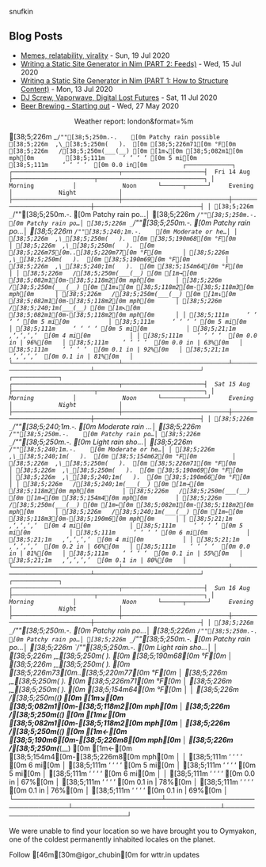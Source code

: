 snufkin

## Blog Posts
<!-- blog starts -->
* [Memes, relatability, virality](https://snufk.in/blog/memes-relatability-virality.html) - Sun, 19 Jul 2020
* [Writing a Static Site Generator in Nim (PART 2: Feeds)](https://snufk.in/blog/ssg-2.html) - Wed, 15 Jul 2020
* [Writing a Static Site Generator in Nim (PART 1: How to Structure Content)](https://snufk.in/blog/ssg-1.html) - Mon, 13 Jul 2020
* [DJ Screw, Vaporwave, Digital Lost Futures](https://snufk.in/blog/vaporwave.html) - Sat, 11 Jul 2020
* [Beer Brewing - Starting out](https://snufk.in/blog/beer-1.html) - Wed, 27 May 2020
<!-- blog ends -->

<p align="center">
<!-- moon starts -->
Weather report: london&format=%m

  [38;5;226m _`/""[38;5;250m.-.    [0m Patchy rain possible
  [38;5;226m  ,\_[38;5;250m(   ).  [0m [38;5;226m71[0m °F[0m          
  [38;5;226m   /[38;5;250m(___(__) [0m [1m↘[0m [38;5;082m1[0m mph[0m        
  [38;5;111m     ‘ ‘ ‘ ‘ [0m 5 mi[0m           
  [38;5;111m    ‘ ‘ ‘ ‘  [0m 0.0 in[0m         
                                                       ┌─────────────┐                                                       
┌──────────────────────────────┬───────────────────────┤  Fri 14 Aug ├───────────────────────┬──────────────────────────────┐
│            Morning           │             Noon      └──────┬──────┘     Evening           │             Night            │
├──────────────────────────────┼──────────────────────────────┼──────────────────────────────┼──────────────────────────────┤
│ [38;5;226m _`/""[38;5;250m.-.    [0m Patchy rain po…│ [38;5;226m _`/""[38;5;250m.-.    [0m Patchy rain po…│ [38;5;226m _`/""[38;5;250m.-.    [0m Patchy rain po…│ [38;5;226m _`/""[38;5;240;1m.-.    [0m Moderate or he…│
│ [38;5;226m  ,\_[38;5;250m(   ).  [0m [38;5;190m68[0m °F[0m          │ [38;5;226m  ,\_[38;5;250m(   ).  [0m [38;5;226m75[0m..[38;5;220m77[0m °F[0m      │ [38;5;226m  ,\_[38;5;250m(   ).  [0m [38;5;190m69[0m °F[0m          │ [38;5;226m  ,\_[38;5;240;1m(   ).  [0m [38;5;154m64[0m °F[0m          │
│ [38;5;226m   /[38;5;250m(___(__) [0m [1m→[0m [38;5;082m1[0m-[38;5;118m2[0m mph[0m      │ [38;5;226m   /[38;5;250m(___(__) [0m [1m↓[0m [38;5;118m2[0m-[38;5;118m3[0m mph[0m      │ [38;5;226m   /[38;5;250m(___(__) [0m [1m↓[0m [38;5;082m1[0m-[38;5;118m2[0m mph[0m      │ [38;5;226m   /[38;5;240;1m(___(__) [0m [1m↖[0m [38;5;082m1[0m-[38;5;118m2[0m mph[0m      │
│ [38;5;111m     ‘ ‘ ‘ ‘ [0m 5 mi[0m           │ [38;5;111m     ‘ ‘ ‘ ‘ [0m 5 mi[0m           │ [38;5;111m     ‘ ‘ ‘ ‘ [0m 5 mi[0m           │ [38;5;21;1m   ‚‘‚‘‚‘‚‘  [0m 4 mi[0m           │
│ [38;5;111m    ‘ ‘ ‘ ‘  [0m 0.0 in | 96%[0m   │ [38;5;111m    ‘ ‘ ‘ ‘  [0m 0.0 in | 63%[0m   │ [38;5;111m    ‘ ‘ ‘ ‘  [0m 0.1 in | 92%[0m   │ [38;5;21;1m   ‚’‚’‚’‚’  [0m 0.1 in | 81%[0m   │
└──────────────────────────────┴──────────────────────────────┴──────────────────────────────┴──────────────────────────────┘
                                                       ┌─────────────┐                                                       
┌──────────────────────────────┬───────────────────────┤  Sat 15 Aug ├───────────────────────┬──────────────────────────────┐
│            Morning           │             Noon      └──────┬──────┘     Evening           │             Night            │
├──────────────────────────────┼──────────────────────────────┼──────────────────────────────┼──────────────────────────────┤
│ [38;5;226m _`/""[38;5;240;1m.-.    [0m Moderate rain …│ [38;5;226m _`/""[38;5;250m.-.    [0m Patchy rain po…│ [38;5;226m _`/""[38;5;250m.-.    [0m Light rain sho…│ [38;5;226m _`/""[38;5;240;1m.-.    [0m Moderate or he…│
│ [38;5;226m  ,\_[38;5;240;1m(   ).  [0m [38;5;154m62[0m °F[0m          │ [38;5;226m  ,\_[38;5;250m(   ).  [0m [38;5;226m71[0m °F[0m          │ [38;5;226m  ,\_[38;5;250m(   ).  [0m [38;5;190m69[0m °F[0m          │ [38;5;226m  ,\_[38;5;240;1m(   ).  [0m [38;5;190m66[0m °F[0m          │
│ [38;5;226m   /[38;5;240;1m(___(__) [0m [1m→[0m [38;5;118m2[0m mph[0m        │ [38;5;226m   /[38;5;250m(___(__) [0m [1m→[0m [38;5;154m4[0m mph[0m        │ [38;5;226m   /[38;5;250m(___(__) [0m [1m←[0m [38;5;082m1[0m-[38;5;118m2[0m mph[0m      │ [38;5;226m   /[38;5;240;1m(___(__) [0m [1m←[0m [38;5;118m3[0m-[38;5;190m6[0m mph[0m      │
│ [38;5;21;1m   ‚‘‚‘‚‘‚‘  [0m 4 mi[0m           │ [38;5;111m     ‘ ‘ ‘ ‘ [0m 5 mi[0m           │ [38;5;111m     ‘ ‘ ‘ ‘ [0m 6 mi[0m           │ [38;5;21;1m   ‚‘‚‘‚‘‚‘  [0m 4 mi[0m           │
│ [38;5;21;1m   ‚’‚’‚’‚’  [0m 0.2 in | 66%[0m   │ [38;5;111m    ‘ ‘ ‘ ‘  [0m 0.0 in | 81%[0m   │ [38;5;111m    ‘ ‘ ‘ ‘  [0m 0.1 in | 55%[0m   │ [38;5;21;1m   ‚’‚’‚’‚’  [0m 0.1 in | 80%[0m   │
└──────────────────────────────┴──────────────────────────────┴──────────────────────────────┴──────────────────────────────┘
                                                       ┌─────────────┐                                                       
┌──────────────────────────────┬───────────────────────┤  Sun 16 Aug ├───────────────────────┬──────────────────────────────┐
│            Morning           │             Noon      └──────┬──────┘     Evening           │             Night            │
├──────────────────────────────┼──────────────────────────────┼──────────────────────────────┼──────────────────────────────┤
│ [38;5;226m _`/""[38;5;250m.-.    [0m Patchy rain po…│ [38;5;226m _`/""[38;5;250m.-.    [0m Patchy rain po…│ [38;5;226m _`/""[38;5;250m.-.    [0m Patchy rain po…│ [38;5;226m _`/""[38;5;250m.-.    [0m Light rain sho…│
│ [38;5;226m  ,\_[38;5;250m(   ).  [0m [38;5;190m68[0m °F[0m          │ [38;5;226m  ,\_[38;5;250m(   ).  [0m [38;5;226m73[0m..[38;5;220m77[0m °F[0m      │ [38;5;226m  ,\_[38;5;250m(   ).  [0m [38;5;226m71[0m °F[0m          │ [38;5;226m  ,\_[38;5;250m(   ).  [0m [38;5;154m64[0m °F[0m          │
│ [38;5;226m   /[38;5;250m(___(__) [0m [1m↘[0m [38;5;082m1[0m-[38;5;118m2[0m mph[0m      │ [38;5;226m   /[38;5;250m(___(__) [0m [1m↙[0m [38;5;082m1[0m-[38;5;118m2[0m mph[0m      │ [38;5;226m   /[38;5;250m(___(__) [0m [1m←[0m [38;5;190m6[0m-[38;5;226m8[0m mph[0m      │ [38;5;226m   /[38;5;250m(___(__) [0m [1m←[0m [38;5;154m4[0m-[38;5;226m8[0m mph[0m      │
│ [38;5;111m     ‘ ‘ ‘ ‘ [0m 6 mi[0m           │ [38;5;111m     ‘ ‘ ‘ ‘ [0m 5 mi[0m           │ [38;5;111m     ‘ ‘ ‘ ‘ [0m 5 mi[0m           │ [38;5;111m     ‘ ‘ ‘ ‘ [0m 6 mi[0m           │
│ [38;5;111m    ‘ ‘ ‘ ‘  [0m 0.0 in | 67%[0m   │ [38;5;111m    ‘ ‘ ‘ ‘  [0m 0.1 in | 78%[0m   │ [38;5;111m    ‘ ‘ ‘ ‘  [0m 0.1 in | 76%[0m   │ [38;5;111m    ‘ ‘ ‘ ‘  [0m 0.1 in | 69%[0m   │
└──────────────────────────────┴──────────────────────────────┴──────────────────────────────┴──────────────────────────────┘

We were unable to find your location
so we have brought you to Oymyakon,
one of the coldest permanently inhabited locales on the planet.

Follow [46m[30m@igor_chubin[0m for wttr.in updates

<!-- moon ends -->
</p>
